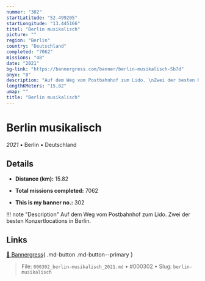 ```yaml
---
nummer: "302"
startLatitude: "52.499205"
startLongitude: "13.445166"
titel: "Berlin musikalisch"
picture: ""
region: "Berlin"
country: "Deutschland"
completed: "7062"
missions: "48"
date: "2021"
bg-link: "https://bannergress.com/banner/berlin-musikalisch-5b7d"
onyx: "0"
description: "Auf dem Weg vom Postbahnhof zum Lido. \nZwei der besten Konzertlocations in Berlin."
lengthKMeters: "15,82"
umap: ""
title: "Berlin musikalisch"
---
```

# Berlin musikalisch

*2021* • Berlin • Deutschland



## Details
- **Distance (km):** 15.82

- **Total missions completed:** 7062
- **This is my banner no.:** 302


!!! note "Description"
    Auf dem Weg vom Postbahnhof zum Lido. 
Zwei der besten Konzertlocations in Berlin.



## Links
[🔗 Bannergress](https://bannergress.com/banner/berlin-musikalisch-5b7d){ .md-button .md-button--primary }



> File: `000302_berlin-musikalisch_2021.md` • #000302 • Slug: `berlin-musikalisch`
